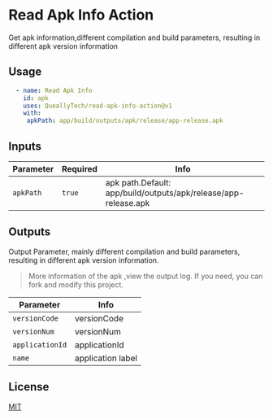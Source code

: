 # Read Apk Info Action

Get apk information,different compilation and build parameters, resulting in different apk version information

## Usage

```yaml
  - name: Read Apk Info
    id: apk
    uses: QueallyTech/read-apk-info-action@v1
    with:
     apkPath: app/build/outputs/apk/release/app-release.apk
```

## Inputs

| Parameter  | Required | Info                                                         |
| ---------- | -------- | ------------------------------------------------------------ |
| `apkPath`  | `true`   | apk path.Default: app/build/outputs/apk/release/app-release.apk |

## Outputs

Output Parameter, mainly different compilation and build parameters, resulting in different apk version information.

>More information of the apk ,view the output log. If you need, you can fork and modify this project.


| Parameter   | Info                                                         |
| ----------  | ------------------------------------------------------------ |
| `versionCode`   |versionCode |
| `versionNum`   | versionNum  |
| `applicationId`   | applicationId |
| `name`   | application label |

## License

[MIT](LICENSE)
